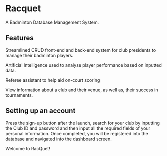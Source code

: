 # Racquet

A Badminton Database Management System.

## Features

Streamlined CRUD front-end and back-end system for club presidents to manage their badminton players.

Artificial Intelligence used to analyse player performance based on inputted data.

Referee assistant to help aid on-court scoring

View information about a club and their venue, as well as, their success in tournaments.

## Setting up an account

Press the sign-up button after the launch, search for your club by inputting the Club ID and password and then input all the required fields of your personal information. Once completed, you will be registered into the database and navigated into the dashboard screen.

Welcome to RacQuet!